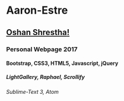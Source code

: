 # Aaron-Estre
## [**Oshan Shrestha**!](https://thisisoshan.github.io)
### Personal Webpage 2017
#### Bootstrap, CSS3, HTML5, Javascript, jQuery
##### LightGallery, Raphael, Scrollify
###### Sublime-Text 3, Atom
